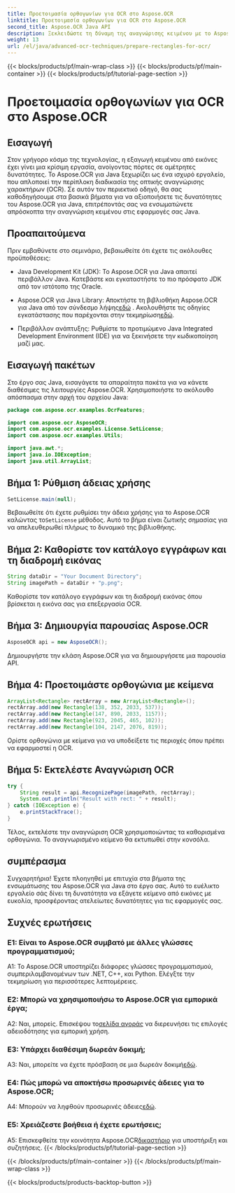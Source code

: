 ```yaml
---
title: Προετοιμασία ορθογωνίων για OCR στο Aspose.OCR
linktitle: Προετοιμασία ορθογωνίων για OCR στο Aspose.OCR
second_title: Aspose.OCR Java API
description: Ξεκλειδώστε τη δύναμη της αναγνώρισης κειμένου με το Aspose.OCR για Java. Ακολουθήστε τον βήμα προς βήμα οδηγό μας για απρόσκοπτη ενσωμάτωση. Βελτιώστε τις εφαρμογές σας Java με αποτελεσματικές δυνατότητες OCR.
weight: 13
url: /el/java/advanced-ocr-techniques/prepare-rectangles-for-ocr/
---
```


{{< blocks/products/pf/main-wrap-class >}}
{{< blocks/products/pf/main-container >}}
{{< blocks/products/pf/tutorial-page-section >}}

# Προετοιμασία ορθογωνίων για OCR στο Aspose.OCR

## Εισαγωγή

Στον γρήγορο κόσμο της τεχνολογίας, η εξαγωγή κειμένου από εικόνες έχει γίνει μια κρίσιμη εργασία, ανοίγοντας πόρτες σε αμέτρητες δυνατότητες. Το Aspose.OCR για Java ξεχωρίζει ως ένα ισχυρό εργαλείο, που απλοποιεί την περίπλοκη διαδικασία της οπτικής αναγνώρισης χαρακτήρων (OCR). Σε αυτόν τον περιεκτικό οδηγό, θα σας καθοδηγήσουμε στα βασικά βήματα για να αξιοποιήσετε τις δυνατότητες του Aspose.OCR για Java, επιτρέποντάς σας να ενσωματώνετε απρόσκοπτα την αναγνώριση κειμένου στις εφαρμογές σας Java.

## Προαπαιτούμενα

Πριν εμβαθύνετε στο σεμινάριο, βεβαιωθείτε ότι έχετε τις ακόλουθες προϋποθέσεις:

- Java Development Kit (JDK): Το Aspose.OCR για Java απαιτεί περιβάλλον Java. Κατεβάστε και εγκαταστήστε το πιο πρόσφατο JDK από τον ιστότοπο της Oracle.

-  Aspose.OCR για Java Library: Αποκτήστε τη βιβλιοθήκη Aspose.OCR για Java από τον σύνδεσμο λήψης[εδώ](https://releases.aspose.com/ocr/java/) . Ακολουθήστε τις οδηγίες εγκατάστασης που παρέχονται στην τεκμηρίωση[εδώ](https://reference.aspose.com/ocr/java/).

- Περιβάλλον ανάπτυξης: Ρυθμίστε το προτιμώμενο Java Integrated Development Environment (IDE) για να ξεκινήσετε την κωδικοποίηση μαζί μας.

## Εισαγωγή πακέτων

Στο έργο σας Java, εισαγάγετε τα απαραίτητα πακέτα για να κάνετε διαθέσιμες τις λειτουργίες Aspose.OCR. Χρησιμοποιήστε το ακόλουθο απόσπασμα στην αρχή του αρχείου Java:

```java
package com.aspose.ocr.examples.OcrFeatures;

import com.aspose.ocr.AsposeOCR;
import com.aspose.ocr.examples.License.SetLicense;
import com.aspose.ocr.examples.Utils;

import java.awt.*;
import java.io.IOException;
import java.util.ArrayList;
```

## Βήμα 1: Ρύθμιση άδειας χρήσης

```java
SetLicense.main(null);
```

 Βεβαιωθείτε ότι έχετε ρυθμίσει την άδεια χρήσης για το Aspose.OCR καλώντας το`SetLicense` μέθοδος. Αυτό το βήμα είναι ζωτικής σημασίας για να απελευθερωθεί πλήρως το δυναμικό της βιβλιοθήκης.

## Βήμα 2: Καθορίστε τον κατάλογο εγγράφων και τη διαδρομή εικόνας

```java
String dataDir = "Your Document Directory";
String imagePath = dataDir + "p.png";
```

Καθορίστε τον κατάλογο εγγράφων και τη διαδρομή εικόνας όπου βρίσκεται η εικόνα σας για επεξεργασία OCR.

## Βήμα 3: Δημιουργία παρουσίας Aspose.OCR

```java
AsposeOCR api = new AsposeOCR();
```

Δημιουργήστε την κλάση Aspose.OCR για να δημιουργήσετε μια παρουσία API.

## Βήμα 4: Προετοιμάστε ορθογώνια με κείμενα

```java
ArrayList<Rectangle> rectArray = new ArrayList<Rectangle>();
rectArray.add(new Rectangle(138, 352, 2033, 537));
rectArray.add(new Rectangle(147, 890, 2033, 1157));
rectArray.add(new Rectangle(923, 2045, 465, 102));
rectArray.add(new Rectangle(104, 2147, 2076, 819));
```

Ορίστε ορθογώνια με κείμενα για να υποδείξετε τις περιοχές όπου πρέπει να εφαρμοστεί η OCR.

## Βήμα 5: Εκτελέστε Αναγνώριση OCR

```java
try {
    String result = api.RecognizePage(imagePath, rectArray);
    System.out.println("Result with rect: " + result);
} catch (IOException e) {
    e.printStackTrace();
}
```

Τέλος, εκτελέστε την αναγνώριση OCR χρησιμοποιώντας τα καθορισμένα ορθογώνια. Το αναγνωρισμένο κείμενο θα εκτυπωθεί στην κονσόλα.

## συμπέρασμα

Συγχαρητήρια! Έχετε πλοηγηθεί με επιτυχία στα βήματα της ενσωμάτωσης του Aspose.OCR για Java στο έργο σας. Αυτό το ευέλικτο εργαλείο σάς δίνει τη δυνατότητα να εξάγετε κείμενο από εικόνες με ευκολία, προσφέροντας ατελείωτες δυνατότητες για τις εφαρμογές σας.

## Συχνές ερωτήσεις

### Ε1: Είναι το Aspose.OCR συμβατό με άλλες γλώσσες προγραμματισμού;

A1: Το Aspose.OCR υποστηρίζει διάφορες γλώσσες προγραμματισμού, συμπεριλαμβανομένων των .NET, C++, και Python. Ελέγξτε την τεκμηρίωση για περισσότερες λεπτομέρειες.

### Ε2: Μπορώ να χρησιμοποιήσω το Aspose.OCR για εμπορικά έργα;

Α2: Ναι, μπορείς. Επισκέψου το[σελίδα αγοράς](https://purchase.aspose.com/buy) να διερευνήσει τις επιλογές αδειοδότησης για εμπορική χρήση.

### Ε3: Υπάρχει διαθέσιμη δωρεάν δοκιμή;

 A3: Ναι, μπορείτε να έχετε πρόσβαση σε μια δωρεάν δοκιμή[εδώ](https://releases.aspose.com/).

### Ε4: Πώς μπορώ να αποκτήσω προσωρινές άδειες για το Aspose.OCR;

 A4: Μπορούν να ληφθούν προσωρινές άδειες[εδώ](https://purchase.aspose.com/temporary-license/).

### Ε5: Χρειάζεστε βοήθεια ή έχετε ερωτήσεις;

 A5: Επισκεφθείτε την κοινότητα Aspose.OCR[δικαστήριο](https://forum.aspose.com/c/ocr/16) για υποστήριξη και συζητήσεις.
{{< /blocks/products/pf/tutorial-page-section >}}

{{< /blocks/products/pf/main-container >}}
{{< /blocks/products/pf/main-wrap-class >}}

{{< blocks/products/products-backtop-button >}}
